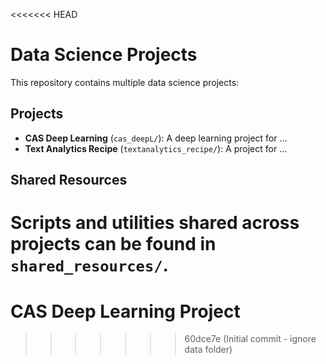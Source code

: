 <<<<<<< HEAD
# Data Science Projects
This repository contains multiple data science projects:

## Projects
- **CAS Deep Learning** (`cas_deepL/`): A deep learning project for ...
- **Text Analytics Recipe** (`textanalytics_recipe/`): A project for ...

## Shared Resources
Scripts and utilities shared across projects can be found in `shared_resources/`.
=======
# CAS Deep Learning Project
>>>>>>> 60dce7e (Initial commit - ignore data folder)

